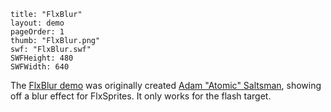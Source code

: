 ```
title: "FlxBlur"
layout: demo
pageOrder: 1
thumb: "FlxBlur.png"
swf: "FlxBlur.swf"
SWFHeight: 480
SWFWidth: 640
```

The [FlxBlur demo](https://github.com/AdamAtomic/FlxBlur) was originally created  [Adam "Atomic" Saltsman](https://twitter.com/ADAMATOMIC), showing off a blur effect for FlxSprites. It only works for the flash target.